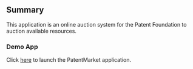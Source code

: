 ## Summary

This application is an online auction system for the Patent Foundation to auction available resources.

### Demo App

Click [here](index.html) to launch the PatentMarket application.
